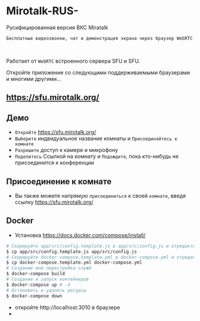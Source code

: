 # Mirotalk-RUS-
Русифицированная версия ВКС Miratalk

`Бесплатные видеозвонки, чат и демонстрация экрана через браузер WebRTC`

<br>



Работает от `WebRTC` встроенного сервера SFU и SFU.

Откройте приложение со следующими поддерживаемыми браузерами и многими другими...

## https://sfu.mirotalk.org/

## Демо

-   `Откройте` https://sfu.mirotalk.org/
-   `Выберите` индвидуальное название комнаты и `Присоединяйтесь к комнате`
-   `Разрешите` доступ к камере и микрофону
-   `Поделитесь` Ссылкой на комнату и `Подождите`, пока кто-нибудь не присоединится к конференции

## Присоединение к комнате

-   Вы также можете напрямую `присоединиться` к своей `комнате`, введя ссылку https://sfu.mirotalk.org/

## Docker

-   Установка https://docs.docker.com/compose/install/

```bash
# Скорируйте app/src/config.template.js в app/src/config.js и отредактируйте его, если это необходимо
$ cp app/src/config.template.js app/src/config.js
# Скорируйте docker-compose.template.yml в docker-compose.yml и отредактируйте его, если это необходимо
$ cp docker-compose.template.yml docker-compose.yml
# Создание или перестройка служб
$ docker-compose build
# Создание и запуск контейнеров
$ docker-compose up # -d
# Остановить и удалить ресурсы
$ docker-compose down
```

-   откройте http://localhost:3010 в браузере
-   
